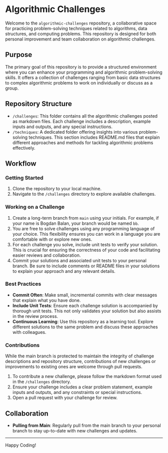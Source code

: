 # Algorithmic Challenges

Welcome to the `algorithmic-challenges` repository, a collaborative space for practicing problem-solving techniques related to algorithms, data structures, and computing problems. This repository is designed for both personal improvement and team collaboration on algorithmic challenges.

## Purpose

The primary goal of this repository is to provide a structured environment where you can enhance your programming and algorithmic problem-solving skills. It offers a collection of challenges ranging from basic data structures to complex algorithmic problems to work on individually or discuss as a group.

## Repository Structure

- `/challenges`: This folder contains all the algorithmic challenges posted as markdown files. Each challenge includes a description, example inputs and outputs, and any special instructions.
- `/techniques`: A dedicated folder offering insights into various problem-solving techniques. This section includes README.md files that explain different approaches and methods for tackling algorithmic problems effectively.

## Workflow

### Getting Started

1. Clone the repository to your local machine.
2. Navigate to the `/challenges` directory to explore available challenges.

### Working on a Challenge

1. Create a long-term branch from `main` using your initials. For example, if your name is Bogdan Balan, your branch would be named `bb`.
2. You are free to solve challenges using any programming language of your choice. This flexibility ensures you can work in a language you are comfortable with or explore new ones.
3. For each challenge you solve, include unit tests to verify your solution. This is crucial for ensuring the correctness of your code and facilitating easier reviews and collaboration.
4. Commit your solutions and associated unit tests to your personal branch. Be sure to include comments or README files in your solutions to explain your approach and any relevant details.

### Best Practices

- **Commit Often**: Make small, incremental commits with clear messages that explain what you have done.
- **Include Unit Tests**: Ensure each challenge solution is accompanied by thorough unit tests. This not only validates your solution but also assists in the review process.
- **Continuous Learning**: Use this repository as a learning tool. Explore different solutions to the same problem and discuss these approaches with colleagues.

### Contributions

While the main branch is protected to maintain the integrity of challenge descriptions and repository structure, contributions of new challenges or improvements to existing ones are welcome through pull requests.

1. To contribute a new challenge, please follow the markdown format used in the `/challenges` directory.
2. Ensure your challenge includes a clear problem statement, example inputs and outputs, and any constraints or special instructions.
3. Open a pull request with your challenge for review.

## Collaboration

- **Pulling from Main**: Regularly pull from the main branch to your personal branch to stay up-to-date with new challenges and updates.

---

Happy Coding!
